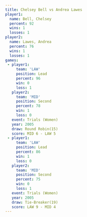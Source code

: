 ```yaml
---
title: Chelsey Bell vs Andrea Lawes
player1:             
  name: Bell, Chelsey
  percent: 92        
  wins: 1            
  losses: 1          
player2:             
  name: Lawes, Andrea
  percent: 76        
  wins: 1            
  losses: 1          
games:
 - player1:        
     team: 'LAW'   
     position: Lead
     percent: 96   
     win: 0        
     loss: 1       
   player2:          
     team: 'MID'     
     position: Second
     percent: 78     
     win: 1          
     loss: 0         
   event: Trials (Women)
   year: 2005           
   draw: Round Robin(15)
   score: MID 6 - LAW 5 
 - player1:        
     team: 'LAW'   
     position: Lead
     percent: 86   
     win: 1        
     loss: 0       
   player2:          
     team: 'MID'     
     position: Second
     percent: 75     
     win: 0          
     loss: 1         
   event: Trials (Women)
   year: 2005           
   draw: Tie-Breaker(19)
   score: LAW 9 - MID 4 
---
```

